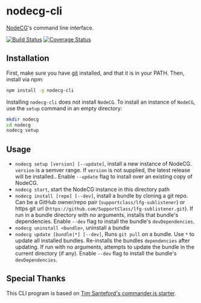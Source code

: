 # nodecg-cli
[NodeCG](https://github.com/nodecg/nodecg)'s command line interface.

[![Build Status](https://travis-ci.org/nodecg/nodecg-cli.svg?branch=master)](https://travis-ci.org/nodecg/nodecg-cli)
[![Coverage Status](https://coveralls.io/repos/github/nodecg/nodecg-cli/badge.svg?branch=master)](https://coveralls.io/github/nodecg/nodecg-cli?branch=master)

## Installation
First, make sure you have [git](http://git-scm.com/) installed, and that it is in your PATH. Then, install via npm:
```sh
npm install -g nodecg-cli
````

Installing `nodecg-cli` does not install `NodeCG`. 
To install an instance of `NodeCG`, use the `setup` command in an empty directory:
```sh
mkdir nodecg
cd nodecg
nodecg setup
```

## Usage
* `nodecg setup [version] [--update]`, install a new instance of NodeCG. `version` is a semver range.
If `version` is not supplied, the latest release will be installed..
Enable `--update` flag to install over an existing copy of NodeCG.
* `nodecg start`, start the NodeCG instance in this directory path
* `nodecg install [repo] [--dev]`, install a bundle by cloning a git repo.
Can be a GitHub owner/repo pair (`supportclass/lfg-sublistener`) or https git url (`https://github.com/SupportClass/lfg-sublistener.git`).
If run in a bundle directory with no arguments, installs that bundle's dependencies.
Enable `--dev` flag to install the bundle's `devDependencies`.
* `nodecg uninstall <bundle>`, uninstall a bundle
* `nodecg update [bundle|*] [--dev]`, Runs `git pull` on a bundle. Use `*` to update all installed bundles. 
Re-installs the bundles `dependencies` after updating. If run with no arguments, 
attempts to update the bundle in the current directory (if any). 
Enable `--dev` flag to install the bundle's `devDependencies`.

## Special Thanks
This CLI program is based on [Tim Santeford's commander.js starter](https://github.com/tsantef/commander-starter).
